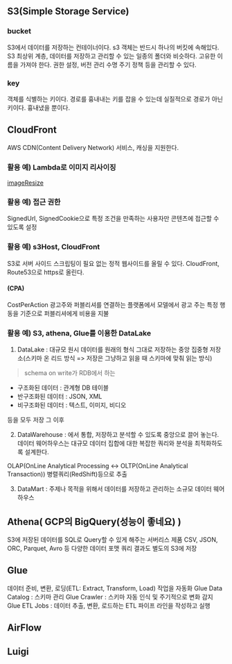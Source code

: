 ## S3(Simple Storage Service)

### bucket
S3에서 데이터를 저장하는 컨테이너이다. s3 객체는 반드시 하나의 버킷에 속해있다. S3 최상위 계층, 데이터를 저장하고 관리할 수 있는 일종의 폴더와 비슷하다.
고유한 이름을 가져야 한다. 권한 설정, 버전 관리 수명 주기 정책 등을 관리할 수 있다.

### key
객체를 식별하는 키이다. 경로를 흉내내는 키를 잡을 수 있는데 실질적으로 경로가 아닌 키이다. 흉내냈을 뿐이다.

## CloudFront
AWS CDN(Content Delivery Network) 서비스, 캐싱을 지원한다.

### 활용 예) Lambda로 이미지 리사이징
[imageResize](https://dgjinsu.tistory.com/59)

### 활용 예) 접근 권한
SignedUrl, SignedCookie으로 특정 조건을 만족하는 사용자만 콘텐츠에 접근할 수 있도록 설정 

### 활용 예) s3Host, CloudFront 
S3로 서버 사이드 스크립팅이 필요 없는 정적 웹사이드를 올릴 수 있다. CloudFront, Route53으로 https로 올린다.

#### (CPA)
CostPerAction 광고주와 퍼블리셔를 연결하는 플랫폼에서 모델에서 광고 주는 특정 행동을 기준으로 퍼블리셔에게 비용을 지불

### 활용 예) S3, athena, Glue를 이용한 DataLake
1. DataLake : 대규모 원시 데이터를 원래의 형식 그대로 저장하는 중앙 집중형 저장소(스키마 온 리드 방식 => 저장은 그냥하고 읽을 때 스키마에 맞춰 읽는 방식)

> schema on write가 RDB에서 하는 

- 구조화된 데이터 : 관계형 DB 테이블
- 반구조화된 데이터 : JSON, XML
- 비구조화된 데이터 : 텍스트, 이미지, 비디오 

등을 모두 저장 그 이후

2. DataWarehouse : 에서 통합, 저장하고 분석할 수 있도록 중앙으로 끌어 놓는다. 데이터 웨어하우스는 대규모 데이터 집합에 대한 복잡한 쿼리와
분석을 최적화하도록 설계한다.

OLAP(OnLine Analytical Processing <-> OLTP(OnLine Analytical Transaction)) 병렬쿼리(RedShift)등으로 추출

3. DataMart : 주제나 목적을 위해서 데이터를 저장하고 관리하는 소규모 데이터 웨어 하우스



## Athena( GCP의 BigQuery(성능이 좋네요) )
S3에 저장된 데이터를 SQL로 Query할 수 있게 해주는 서버리스 제품
CSV, JSON, ORC, Parquet, Avro 등 다양한 데이터 포맷 쿼리 결과도 별도의 S3에 저장


## Glue
데이터 준비, 변환, 로딩(ETL: Extract, Transform, Load) 작업을 자동화
Glue Data Catalog : 스키마 관리
Glue Crawler : 스키마 자동 인식 및 주기적으로 변화 감지
Glue ETL Jobs : 데이터 추출, 변환, 로드하는 ETL 파이프 라인을 작성하고 실행 

## AirFlow
## Luigi